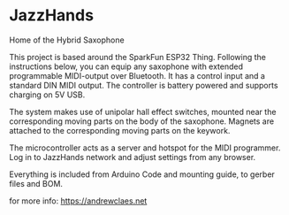 # JazzHands
Home of the Hybrid Saxophone

This project is based around the SparkFun ESP32 Thing.
Following the instructions below,
you can equip any saxophone with extended programmable MIDI-output over Bluetooth.
It has a control input and a standard DIN MIDI output. 
The controller is battery powered and supports charging on 5V USB.

The system makes use of unipolar hall effect switches, mounted near the corresponding moving parts on the body of the saxophone.
Magnets are attached to the corresponding moving parts on the keywork.

The microcontroller acts as a server and hotspot for the MIDI programmer.
Log in to JazzHands network and adjust settings from any browser.

Everything is included from Arduino Code and mounting guide, to gerber files and BOM.

for more info:
https://andrewclaes.net
